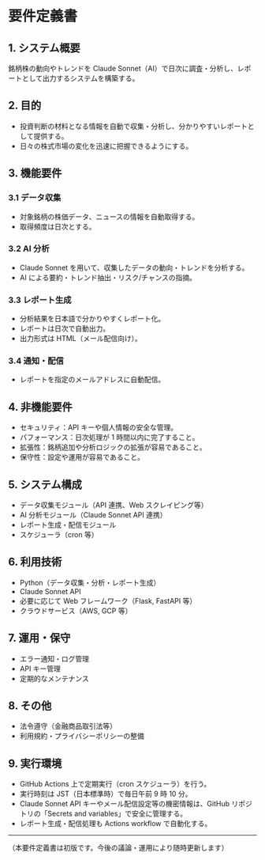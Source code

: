 # 要件定義書

## 1. システム概要

銘柄株の動向やトレンドを Claude Sonnet（AI）で日次に調査・分析し、レポートとして出力するシステムを構築する。

## 2. 目的

- 投資判断の材料となる情報を自動で収集・分析し、分かりやすいレポートとして提供する。
- 日々の株式市場の変化を迅速に把握できるようにする。

## 3. 機能要件

### 3.1 データ収集

- 対象銘柄の株価データ、ニュースの情報を自動取得する。
- 取得頻度は日次とする。

### 3.2 AI 分析

- Claude Sonnet を用いて、収集したデータの動向・トレンドを分析する。
- AI による要約・トレンド抽出・リスク/チャンスの指摘。

### 3.3 レポート生成

- 分析結果を日本語で分かりやすくレポート化。
- レポートは日次で自動出力。
- 出力形式は HTML（メール配信向け）。

### 3.4 通知・配信

- レポートを指定のメールアドレスに自動配信。

## 4. 非機能要件

- セキュリティ：API キーや個人情報の安全な管理。
- パフォーマンス：日次処理が 1 時間以内に完了すること。
- 拡張性：銘柄追加や分析ロジックの拡張が容易であること。
- 保守性：設定や運用が容易であること。

## 5. システム構成

- データ収集モジュール（API 連携、Web スクレイピング等）
- AI 分析モジュール（Claude Sonnet API 連携）
- レポート生成・配信モジュール
- スケジューラ（cron 等）

## 6. 利用技術

- Python（データ収集・分析・レポート生成）
- Claude Sonnet API
- 必要に応じて Web フレームワーク（Flask, FastAPI 等）
- クラウドサービス（AWS, GCP 等）

## 7. 運用・保守

- エラー通知・ログ管理
- API キー管理
- 定期的なメンテナンス

## 8. その他

- 法令遵守（金融商品取引法等）
- 利用規約・プライバシーポリシーの整備

## 9. 実行環境

- GitHub Actions 上で定期実行（cron スケジューラ）を行う。
- 実行時刻は JST（日本標準時）で毎日午前 9 時 10 分。
- Claude Sonnet API キーやメール配信設定等の機密情報は、GitHub リポジトリの「Secrets and variables」で安全に管理する。
- レポート生成・配信処理も Actions workflow で自動化する。

---

（本要件定義書は初版です。今後の議論・運用により随時更新します）
